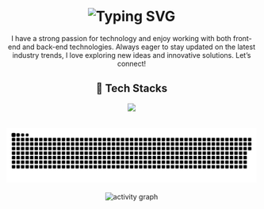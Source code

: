 <p align="left"> 
  <img src="https://komarev.com/ghpvc/?username=zadid15&label=Profile%20views&color=0e75b6&style=flat" alt="" /> 
</p>

<h1 align="center">
  <img src="https://readme-typing-svg.demolab.com?font=Fira+Code&weight=700&size=28&pause=500&color=FFFFFF&center=true&vCenter=true&width=435&lines=Hi+there%F0%9F%91%8B;I'm+Zadid!" alt="Typing SVG" />
</h1>

<p align="center">
I have a strong passion for technology and enjoy working with both front-end and back-end technologies. Always eager to stay updated on the latest industry trends, I love exploring new ideas and innovative solutions. Let’s connect!
</p>

<h2 align="center">🚀 Tech Stacks</h2>

<p align="center">
  <img src="https://skillicons.dev/icons?i=go,typescript,react,nextjs,nodejs,express,mysql,mongodb,firebase,tailwind,docker,figma,git,java&perline=7" />
</p>

<br>

<div align="center">
  <picture>
    <source media="(prefers-color-scheme: dark)" srcset="https://github.com/zadid15/zadid15/blob/main/github-contribution-grid-snake-dark.svg" />
    <source media="(prefers-color-scheme: light), (prefers-color-scheme: no-preference)" srcset="https://github.com/zadid15/zadid15/blob/main/github-contribution-grid-snake.svg" />
    <img src="https://github.com/zadid15/zadid15/blob/main/github-contribution-grid-snake.svg" alt="github-snake" />
  </picture>
</div>

<br>

<div align="center">
  <img src="https://github-readme-activity-graph.vercel.app/graph?username=zadid15&theme=github-compact&radius=16" height="auto" alt="activity graph"/>
</div>
